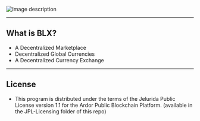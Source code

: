 ![Image description](https://i.imgur.com/IE7Zoi7.png)

----
## What is BLX? ##

- A Decentralized Marketplace
- Decentralized Global Currencies
- A Decentralized Currency Exchange 
----
## License

* This program is distributed under the terms of the Jelurida Public License version 1.1 for the Ardor Public Blockchain Platform. (available in the JPL-Licensing folder of this repo)
